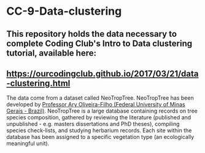 # CC-9-Data-clustering

## This repository holds the data necessary to complete Coding Club's Intro to Data clustering tutorial, available here:
## https://ourcodingclub.github.io/2017/03/21/data-clustering.html

The data come from a dataset called NeoTropTree. NeoTropTree has been developed by <a href="http://prof.icb.ufmg.br/treeatlan/">Professor Ary Oliveira-Filho (Federal University of Minas Gerais - Brazil)</a>. NeoTropTree is a large database containing records on tree species composition, gathered by reviewing the literature (published and unpublished - e.g. masters dissertations and PhD theses), compiling species check-lists, and studying herbarium records. Each site within the database has been assigned to a specific vegetation type (an ecologically meaningful unit).

